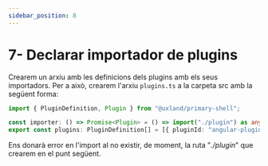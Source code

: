```yaml
---
sidebar_position: 8
---
```


# 7- Declarar importador de plugins

Crearem un arxiu amb les definicions dels plugins amb els seus importadors. Per a això, crearem l'arxiu `plugins.ts` a la carpeta src amb la següent forma:

  

```typescript
import { PluginDefinition, Plugin } from "@uxland/primary-shell";

const importer: () => Promise<Plugin> = () => import("./plugin") as any;
export const plugins: PluginDefinition[] = [{ pluginId: "angular-plugin", importer: importer}]
```

  

Ens donarà error en l'import al no existir, de moment, la ruta "_./plugin_" que crearem en el punt següent.

